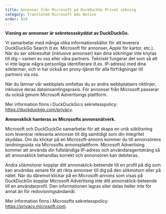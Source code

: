 ```yaml
---
title: Annonser från Microsoft på DuckDuckGo Privat sökning
category: Translated Microsoft Ads Notice
order: 824
---
```


**Visning av annonser är sekretessskyddat av DuckDuckGo.**

Vi samarbetar med många olika informationskällor för att leverera DuckDuckGo Search (t.ex. Microsoft för annonser, Apple för kartor, etc.). När du ser sökresultat (inklusive annonser) kan dina sökningar inte knytas till dig – varken av oss eller våra partners. Tekniskt fungerar det som så att vi inte lagrar några personliga identifierare (t.ex. IP-adress) med dina söktermer, och vi har också en proxy-tjänst för alla förfrågningar till partners via oss.

När du lämnar vår webbplats omfattas du av andra webbplatsers riktlinjer, inklusive deras datainsamlingspraxis. För annonser från Microsoft passerar du också genom Microsoft Advertisings plattform.

Mer information finns i DuckDuckGo:s sekretesspolicy: <https://duckduckgo.com/privacy>.

**Annonsklick hanteras av Microsofts annonsnätverk.**

Microsoft och DuckDuckGo samarbetar för att skapa en unik söklösning som levererar relevanta annonser till dig samtidigt som din integritet skyddas. Om du klickar på en Microsoft-annons kommer du till annonsörens landningssida via Microsofts annonsplattform. Microsoft Advertising kommer att använda din fullständiga IP-adress och användaragentsträng så att annonsklick behandlas korrekt och annonsören kan debiteras.

Andra sökmotorer kopplar ditt annonsklick-beteende till en profil på dig som kan användas senare för att rikta annonser till dig på den sökmotorn eller på nätet. När du däremot klickar på en Microsoft-annons som visas på DuckDuckGo kopplar Microsoft Advertising inte ditt annonsklick-beteende till en användarprofil. Den informationen lagras eller delas heller inte för annat än för redovisningsändamål.

Mer information finns i Microsofts sekretesspolicy: <https://privacy.microsoft.com>.
